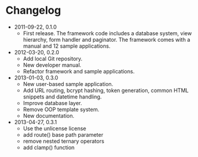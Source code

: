 # Changelog

- 2011-09-22, 0.1.0
    - First release. The framework code includes a database system, view hierarchy, form handler and paginator. The framework comes with a manual and 12 sample applications.
- 2012-03-20, 0.2.0
    - Add local Git repository.
    - New developer manual.
    - Refactor framework and sample applications.
- 2013-01-03, 0.3.0
    - New user-based sample application.
    - Add URL routing, bcrypt hashing, token generation, common HTML snippets and datetime handling.
    - Improve database layer.
    - Remove OOP template system.
    - New documentation.
- 2013-04-27, 0.3.1
    - Use the unlicense license
    - add route() base path parameter
    - remove nested ternary operators
    - add clamp() function